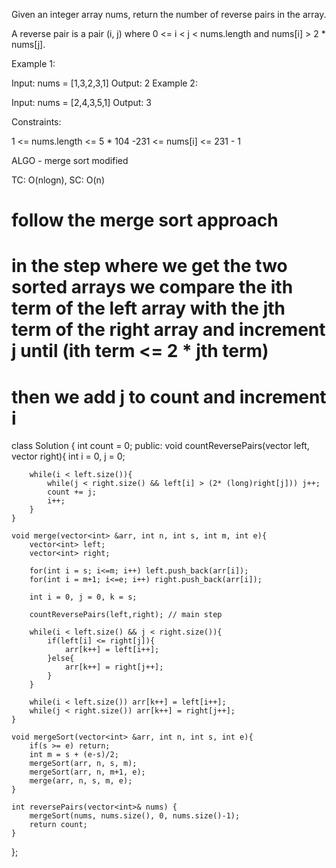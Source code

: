 Given an integer array nums, return the number of reverse pairs in the array.

A reverse pair is a pair (i, j) where 0 <= i < j < nums.length and nums[i] > 2 * nums[j].

 

Example 1:

Input: nums = [1,3,2,3,1]
Output: 2
Example 2:

Input: nums = [2,4,3,5,1]
Output: 3
 

Constraints:

1 <= nums.length <= 5 * 104
-231 <= nums[i] <= 231 - 1

ALGO - merge sort modified

TC: O(nlogn), SC: O(n)

# follow the merge sort approach
# in the step where we get the two sorted arrays we compare the ith term of the left array with the jth term of the right array and increment j until (ith term <= 2 * jth term)
# then we add j to count and increment i

class Solution {
    int count = 0;
public:
    void countReversePairs(vector<int> left, vector<int> right){
        int i = 0, j = 0;
        
        while(i < left.size()){
            while(j < right.size() && left[i] > (2* (long)right[j])) j++;
            count += j;
            i++;
        }
    }
    
    void merge(vector<int> &arr, int n, int s, int m, int e){
        vector<int> left;
        vector<int> right;

        for(int i = s; i<=m; i++) left.push_back(arr[i]);
        for(int i = m+1; i<=e; i++) right.push_back(arr[i]);

        int i = 0, j = 0, k = s;
        
        countReversePairs(left,right); // main step

        while(i < left.size() && j < right.size()){
            if(left[i] <= right[j]){
                arr[k++] = left[i++];
            }else{
                arr[k++] = right[j++];
            }
        }

        while(i < left.size()) arr[k++] = left[i++];
        while(j < right.size()) arr[k++] = right[j++];
    }

    void mergeSort(vector<int> &arr, int n, int s, int e){
        if(s >= e) return;
        int m = s + (e-s)/2;
        mergeSort(arr, n, s, m);
        mergeSort(arr, n, m+1, e);
        merge(arr, n, s, m, e);
    }
    
    int reversePairs(vector<int>& nums) {
        mergeSort(nums, nums.size(), 0, nums.size()-1);
        return count;
    }
};
